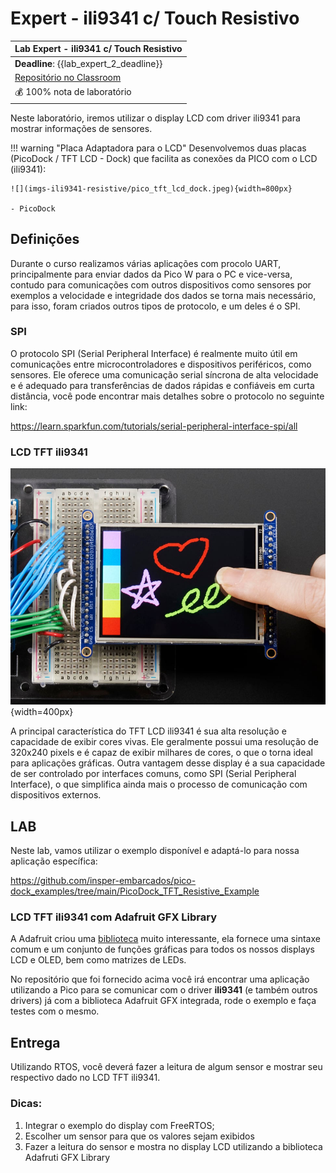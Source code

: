 # Expert - ili9341 c/ Touch Resistivo

| Lab Expert - ili9341 c/ Touch Resistivo                |
| ------------------------------------------------------ |
| **Deadline**: {{lab_expert_2_deadline}}                |
| [Repositório no Classroom]({{lab_expert_2_classroom}}) |
| 💰 100% nota de laboratório                             |

Neste laboratório, iremos utilizar o display LCD com driver ili9341 para mostrar informações de sensores. 

!!! warning "Placa Adaptadora para o LCD"
    Desenvolvemos duas placas (PicoDock / TFT LCD - Dock) que facilita as conexões da PICO com o LCD (ili9341):
	

	![](imgs-ili9341-resistive/pico_tft_lcd_dock.jpeg){width=800px}
	
	- PicoDock

## Definições

Durante o curso realizamos várias aplicações com procolo UART, principalmente para enviar dados da Pico W para o PC e vice-versa, contudo para comunicações com outros dispositivos como sensores por exemplos a velocidade e integridade dos dados se torna mais necessário, para isso, foram criados outros tipos de protocolo, e um deles é o SPI.

### SPI

O protocolo SPI (Serial Peripheral Interface) é realmente muito útil em comunicações entre microcontroladores e dispositivos periféricos, como sensores. Ele oferece uma comunicação serial síncrona de alta velocidade e é adequado para transferências de dados rápidas e confiáveis em curta distância, você pode encontrar mais detalhes sobre o protocolo no seguinte link:

https://learn.sparkfun.com/tutorials/serial-peripheral-interface-spi/all


### LCD TFT ili9341

![](imgs-bme280-ili9341/tft_lcd_ili9341.jpg){width=400px}

A principal característica do TFT LCD ili9341 é sua alta resolução e capacidade de exibir cores vivas. Ele geralmente possui uma resolução de 320x240 pixels e é capaz de exibir milhares de cores, o que o torna ideal para aplicações gráficas. Outra vantagem desse display é a sua capacidade de ser controlado por interfaces comuns, como SPI (Serial Peripheral Interface), o que simplifica ainda mais o processo de comunicação com dispositivos externos.




## LAB

Neste lab, vamos utilizar o exemplo disponível e adaptá-lo para nossa aplicação específica:

https://github.com/insper-embarcados/pico-dock_examples/tree/main/PicoDock_TFT_Resistive_Example



### LCD TFT ili9341 com Adafruit GFX Library

A Adafruit criou uma [biblioteca](https://learn.adafruit.com/adafruit-gfx-graphics-library/overview) muito interessante, ela fornece uma sintaxe comum e um conjunto de funções gráficas para todos os nossos displays LCD e OLED, bem como matrizes de LEDs.

No repositório que foi fornecido acima você irá encontrar uma aplicação utilizando a Pico para se comunicar com o driver **ili9341** (e também outros drivers) já com a biblioteca Adafruit GFX integrada, rode o exemplo e faça testes com o mesmo.




## Entrega

Utilizando RTOS, você deverá  fazer a leitura de algum sensor e mostrar seu respectivo dado no LCD TFT ili9341.



### Dicas:

1. Integrar o exemplo do display com FreeRTOS;
2. Escolher um sensor para que os valores sejam exibidos
3. Fazer a leitura do sensor e mostra no display LCD utilizando a biblioteca Adafruti GFX Library
